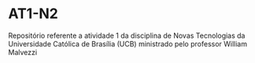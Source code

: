 # AT1-N2
Repositório referente a atividade 1 da disciplina de Novas Tecnologias da Universidade Católica de Brasília (UCB) ministrado pelo professor William Malvezzi
